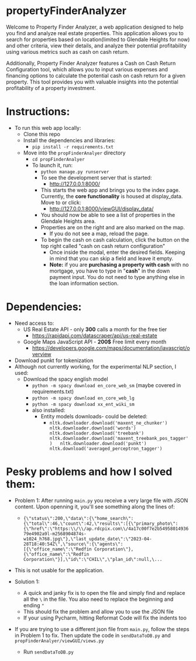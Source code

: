 # propertyFinderAnalyzer
Welcome to Property Finder Analyzer, a web application designed to help you find and analyze real estate properties. 
This application allows you to search for properties based on location(limited to Glendale Heights for now) and other criteria, view their details, 
and analyze their potential profitability using various metrics such as cash on cash return.

Additionally, Property Finder Analyzer features a Cash on Cash Return Configuration tool, which allows you to input various expenses and financing options to calculate the potential cash on cash return for a given property. This tool provides you with valuable insights into the potential profitability of a property investment.
# Instructions:  
 * To run this web app locally:
	 * Clone this repo
	 * Install the dependencies and libraries:
		 * `pip install -r requirements.txt`
	 * Move into the `propFinderAnalyer` directory
		 * `cd propFinderAnalyer`
		 * To launch it, run:
			 * `python manage.py runserver`
			 * To see the development server that is started:
				 *  http://127.0.0.1:8000/
			 * This starts the web app and brings you to the index page. Currently, the **core functionality** is housed at display_data. Move to or click:
				 *  http://127.0.0.1:8000/viewGUI/display_data/
			 * You should now be able to see a list of properties in the Glendale Heights area.
			 * Properties are on the right and are also marked on the map.
               * If you do not see a map, reload the page. 
			 * To begin the cash on cash calculation, click the button on the top right called "cash on cash return configuration"
				 * Once inside the modal, enter the desired fields. Keeping in mind that you can skip a field and leave it empty.
				 * **Note:** if you are **purchasing a property with cash** with no mortgage, you have to type in "**cash**" in the down payment input. You do not need to type anything else in the loan information section.
               

# Dependencies:  
 * Need access to:
	 * US Real Estate API - only **300** calls a month for the free tier  
		 * https://rapidapi.com/datascraper/api/us-real-estate
	 * Google Maps JavaScript API - **200$** Free limit every month
		 * https://developers.google.com/maps/documentation/javascript/overview
 * Download punkt for tokenization  
 * Although not currently working, for the experimental NLP section, I used:
	 * Download the spacy english model   
	   * `python -m spacy download en_core_web_sm` (maybe covered in requirements.txt)  
	   * `python -m spacy download en_core_web_lg`   
	   * `python -m spacy download xx_ent_wiki_sm`  
	   * also installed:  
	     * Entity models downloads- could be deleted:  
	       * `nltk.downloader.download('maxent_ne_chunker')  
	           nltk.downloader.download('words')  
	           nltk.downloader.download('treebank')  
	           nltk.downloader.download('maxent_treebank_pos_tagger')  
	           nltk.downloader.download('punkt')  
	           nltk.download('averaged_perceptron_tagger')`
           
# Pesky problems and how I solved them:  

 *  Problem 1: After running `main.py` you receive a very large file with JSON content. Upon openning it, you'll see something along the lines of:
	  * `{\"status\":200,\"data\":{\"home_search\":{\"total\":46,\"count\":42,\"results\":[{\"primary_photo\":{\"href\":\"https:\\/\\/ap.rdcpix.com\\/4a17c00f7e2b5495801493679e4902a9l-m2568904874s-w1024_h768.jpg\"},\"last_update_date\":\"2023-04-28T18:40:54Z\",\"source\":{\"agents\":[{\"office_name\":\"Redfin Corporation\"},{\"office_name\":\"Redfin Corporation\"}],\"id\":\"CHIL\",\"plan_id\":null,\...`
* This is not usable for the application.
* Solution 1:
	* A quick and janky fix is to open the file and simply find and replace all the `\` in the file. You also need to replace the beginning and ending `"`
	* This should fix the problem and allow you to use the JSON file
    * If your using Pycharm, hitting Reformat Code will fix the indents too
  
* If you are trying to use a different json file from `main.py`, follow the steps in Problem 1 to fix. 
Then update the code in `sendDataToDB.py` and `propFinderAnalyer/viewGUI/views.py`
  * Run `sendDataToDB.py`
